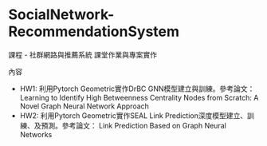 # SocialNetwork-RecommendationSystem
課程 - 社群網路與推薦系統 課堂作業與專案實作

內容
* HW1: 利用Pytorch Geometric實作DrBC GNN模型建立與訓練。參考論文：Learning to Identify High Betweenness Centrality Nodes from Scratch: A Novel Graph Neural Network Approach
* HW2: 利用Pytorch Geometric實作SEAL Link Prediction深度模型建立、訓練、及預測。參考論文： Link Prediction Based on Graph Neural Networks

